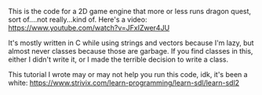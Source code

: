 This is the code for a 2D game engine that more or less runs dragon quest, sort of....not really...kind of. Here's a video: https://www.youtube.com/watch?v=JFxIZwer4JU

It's mostly written in C while using strings and vectors because I'm lazy, but almost never classes because those are garbage. If you find classes in this, either I didn't write it, or I made the terrible decision to write a class.

This tutorial I wrote may or may not help you run this code, idk, it's been a white: https://www.strivix.com/learn-programming/learn-sdl/learn-sdl2
